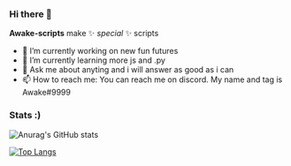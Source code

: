 ### Hi there 👋

**Awake-scripts** make ✨ _special_ ✨ scripts

- 🔭 I’m currently working on new fun futures
- 🌱 I’m currently learning more js and .py
- 💬 Ask me about anyting and i will answer as good as i can
- 📫 How to reach me: You can reach me on discord. My name and tag is Awake#9999

### Stats :)

![Anurag's GitHub stats](https://github-readme-stats.vercel.app/api?username=Synthethics&show_icons=true&theme=radical)

[![Top Langs](https://github-readme-stats.vercel.app/api/top-langs/?username=pushkart2&layout=compact)](https://github.com/anuraghazra/github-readme-stats)
